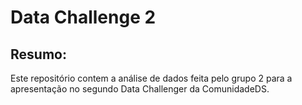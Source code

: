 # Data Challenge 2

## Resumo:
  Este repositório contem a análise de dados feita pelo grupo 2 para a apresentação no segundo Data Challenger da ComunidadeDS.
